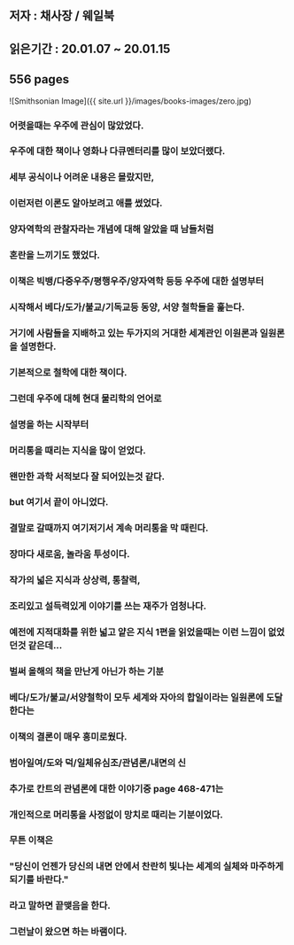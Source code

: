 ## 저자 : 채사장 / 웨일북

## 읽은기간 : 20.01.07 ~ 20.01.15

## 556 pages

![Smithsonian Image]({{ site.url }}/images/books-images/zero.jpg)


### 어렷을때는 우주에 관심이 많았었다.

### 우주에 대한 책이나 영화나 다큐멘터리를 많이 보았더랬다.

### 세부 공식이나 어려운 내용은 몰랐지만,

### 이런저런 이론도 알아보려고 애를 썼었다.

### 양자역학의 관찰자라는 개념에 대해 알았을 때 남들처럼

### 혼란을 느끼기도 했었다.

### 이책은 빅뱅/다중우주/평행우주/양자역학 등등 우주에 대한 설명부터

### 시작해서 베다/도가/불교/기독교등 동양, 서양 철학들을 훑는다.

### 거기에 사람들을 지배하고 있는 두가지의 거대한 세계관인 이원론과 일원론을 설명한다.

### 기본적으로 철학에 대한 책이다.

### 그런데 우주에 대헤 현대 물리학의 언어로

### 설명을 하는 시작부터

### 머리통을 때리는 지식을 많이 얻었다.

### 왠만한 과학 서적보다 잘 되어있는것 같다.

### but 여기서 끝이 아니었다.

### 결말로 갈때까지 여기저기서 계속 머리통을 막 때린다.

### 장마다 새로움, 놀라움 투성이다.

### 작가의 넓은 지식과 상상력, 통찰력,

### 조리있고 설득력있게 이야기를 쓰는 재주가 엄청나다.

### 예전에 지적대화를 위한 넓고 얕은 지식 1편을 읽었을때는 이런 느낌이 없었던것 같은데...

### 벌써 올해의 책을 만난게 아닌가 하는 기분

### 베다/도가/불교/서양철학이 모두 세계와 자아의 합일이라는 일원론에 도달한다는

### 이책의 결론이 매우 흥미로웠다.

### 범아일여/도와 덕/일체유심조/관념론/내면의 신

### 추가로 칸트의 관념론에 대한 이야기중 page 468-471는

### 개인적으로 머리통을 사정없이 망치로 때리는 기분이었다.

### 무튼 이책은

### "당신이 언젠가 당신의 내면 안에서 찬란히 빛나는 세계의 실체와 마주하게 되기를 바란다."

### 라고 말하면 끝맺음을 한다.

### 그런날이 왔으면 하는 바램이다.
